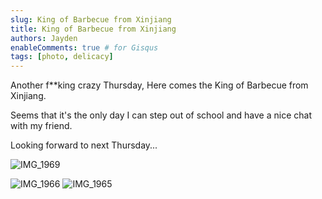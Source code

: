 ```yaml
---
slug: King of Barbecue from Xinjiang
title: King of Barbecue from Xinjiang
authors: Jayden
enableComments: true # for Gisqus
tags: [photo, delicacy]
---
```


Another f\**king crazy Thursday, Here comes the King of Barbecue from Xinjiang.

Seems that it's the only day I can step out of school and have a nice chat with my friend. 

Looking forward to next Thursday...

![IMG_1969](https://upic-1309244174.cos.ap-shanghai.myqcloud.com/uPic/IMG_1969.jpeg)
<!--truncate-->
![IMG_1966](https://upic-1309244174.cos.ap-shanghai.myqcloud.com/uPic/IMG_1966.jpeg)
![IMG_1965](https://upic-1309244174.cos.ap-shanghai.myqcloud.com/uPic/IMG_1965.jpeg)

